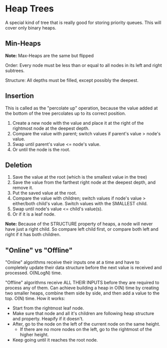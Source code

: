 # Heap Trees

A special kind of tree that is really good for storing priority queues. This will cover only binary heaps.

## Min-Heaps
**Note:** Max-Heaps are the same but flipped

Order: Every node must be less than or equal to all nodes in its left and right subtrees.

Structure: All depths must be filled, except possibly the deepest.

## Insertion

This is called as the "percolate up" operation, because the value added at the bottom of the tree percolates up to its correct position.

1. Create a new node with the value and place it at the right of the rightmost node at the deepest depth.
2. Compare the value with parent; switch values if parent's value > node's value.
  1. Swap until parent's value <= node's value.
  2. Or until the node is the root.

## Deletion

1. Save the value at the root (which is the smallest value in the tree)
2. Save the value from the farthest right node at the deepest depth, and remove it.
3. Put the saved value at the root.
4. Compare the value with children; switch values if node's value > either/both child's value. Switch values with the SMALLEST child.
  1. Swap until node's value <= child's value(s).
  2. Or if it is a leaf node.

**Note:** Because of the STRUCTURE property of heaps, a node will never have just a right child.
So compare left child first, or compare both left and right if it has both children.

## "Online" vs "Offline"

"Online" algorithms receive their inputs one at a time and have to completely update their data structure before the next value is received and processed. O(NLogN) time.

"Offline" algorithms receive ALL THEIR INPUTS before they are required to process any of them.
Can achieve building a heap in O(N) time by creating two smaller heaps, combine them side by side, and then add a value to the top. O(N) time.
How it works:
* Start from the rightmost leaf node.
* Make sure that node and all it's children are following heap structure and property. Heapify if it doesn't.
* After, go to the node on the left of the current node on the same height.
  * If there are no more nodes on the left, go to the rightmost of the higher height.
* Keep going until it reaches the root node.
